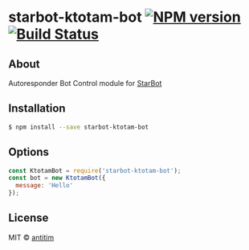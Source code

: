 # starbot-ktotam-bot [![NPM version][npm-image]][npm-url] [![Build Status][travis-image]][travis-url]

## About

Autoresponder Bot Control module for [StarBot](https://github.com/antitim/starbot)

## Installation

```sh
$ npm install --save starbot-ktotam-bot
```

## Options

```js
const KtotamBot = require('starbot-ktotam-bot');
const bot = new KtotamBot({
  message: 'Hello'
});
```


## License

MIT © [antitim](http://vk.com/antitim)


[npm-image]: https://badge.fury.io/js/starbot-ktotam-bot.svg
[npm-url]: https://npmjs.org/package/starbot-ktotam-bot
[travis-image]: https://travis-ci.org/antitim/starbot-ktotam-bot.svg?branch=master
[travis-url]: https://travis-ci.org/antitim/starbot-ktotam-bot
